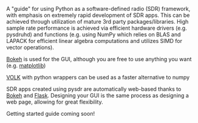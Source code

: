 A "guide" for using Python as a software-defined radio (SDR) framework, with emphasis on extremely rapid development of SDR apps.  This can be achieved through utilization of mature 3rd party packages/libraries.  High sample rate performance is achieved via efficient hardware drivers (e.g. pysdruhd) and functions (e.g. using NumPy which relies on BLAS and LAPACK for efficient linear algebra computations and utilizes SIMD for vector operations).  

[Bokeh](http://bokeh.pydata.org/en/latest/) is used for the GUI, although you are free to use anything you want (e.g. [matplotlib](https://matplotlib.org/))

[VOLK](http://libvolk.org) with python wrappers can be used as a faster alternative to numpy

SDR apps created using pysdr are automatically web-based thanks to [Bokeh](http://bokeh.pydata.org/en/latest/) and [Flask](http://flask.pocoo.org/).  Designing your GUI is the same process as designing a web page, allowing for great flexibility. 

Getting started guide coming soon!
